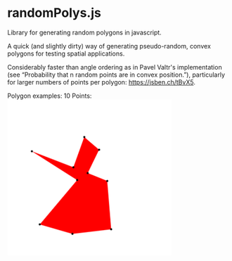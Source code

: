 # randomPolys.js
Library for generating random polygons in javascript. 

A quick (and slightly dirty) way of generating pseudo-random, convex polygons for testing spatial applications.

Considerably faster than angle ordering as in Pavel Valtr's implementation (see “Probability that n random points are in convex position.”), particularly for larger numbers of points per polygon: https://jsben.ch/tBvX5.

Polygon examples:
10 Points: 
![picture](src/img/10_pts.png)
